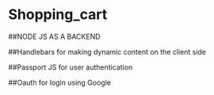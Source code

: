 # Shopping_cart

##NODE JS AS A BACKEND 

##Handlebars for making dynamic content on the client side

##Passport JS for user authentication 

##Oauth for login using Google
